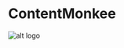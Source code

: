 # ContentMonkee



![alt logo](https://github.com/BROCKHAUS-AG/contentmonkey/blob/master/contentmonkey-logo-bag-256.png?raw=true)


